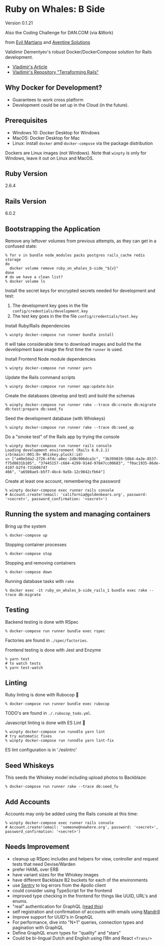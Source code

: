 # Ruby on Whales: B Side
Version 0.1.21

Also the Coding Challenge for DAN.COM (via &Work)

from [Evil Martians](https://evilmartians.com/chronicles) and [Aventine Solutions](https://aventine.solutions/)

Validimir Dementyev's robust Docker/DockerCompose solution for Rails development.

* [Vladimir's Article](https://evilmartians.com/chronicles/ruby-on-whales-docker-for-ruby-rails-development)
* [Vladimir's Repository "Terraforming Rails"](https://github.com/evilmartians/terraforming-rails)

## Why Docker for Development?
* Guarantees to work cross platform
* Development could be set up in the Cloud (in the future).

## Prerequisites
* Windows 10: Docker Desktop for Windows
* MacOS: Docker Desktop for Mac
* Linux: install `docker` amd `docker-compose` via the package distribution

Dockers are Linux images (not Windows).
Note that `winpty` is only for Windows, leave it out on Linux and MacOS.

## Ruby Version
2.6.4

## Rails Version
6.0.2

## Bootstrapping the Application
Remove any leftover volumes from previous attempts, as they can get in a confused state:
```shell
% for v in bundle node_modules packs postgres rails_cache redis storage
do
  docker volume remove ruby_on_whales_b-side_"${v}"
done
# do we have a clean list?
% docker volume ls
```

Install the secret keys for encrypted secrets needed for development and test:
1) The development key goes in the file `config/credentials/development.key`
2) The test key goes in the the file `config/credentials/test.key`

Install Ruby/Rails dependencies
```shell
% winpty docker-compose run runner bundle install
```
It will take considerable time to download images and build the the development base image 
the first time the `runner` is used.

Install Frontend Node module dependencies
```shell
% winpty docker-compose run runner yarn
```

Update the Rails command scripts
```shell
% winpty docker-compose run runner app:update:bin
```

Create the databases (develop and test) and build the schemas
```shell
% winpty docker-compose run runner rake --trace db:create db:migrate db:test:prepare db:seed_fu
```

Seed the development database (with Whiskeys)
```shell
% winpty docker-compose run runner rake --trace db:seed_up
```

Do a "smoke test" of the Rails app by trying the console
```shell
% winpty docker-compose run runner rails console
Loading development environment (Rails 6.0.2.1)
irb(main):001:0> Whiskey.pluck(:id)
=> ["a40e5da2-2726-4fdc-a0ec-2d8c906dca3c", "3b399839-50b4-4a3e-8537-f75d0831b105", "37445157-c684-4299-914d-97847cc00683", "f0ac1935-06de-4107-b2f4-731606747
466", "a6508ae5-b5f7-4bc4-9a5b-12c9842cfb64"]
```

Create at least one account, remembering the password
```shell
% winpty docker-compose exec runner rails console
# Account.create!(email: 'california@goldenbears.org', password: '<secret>', password_confirmation: '<secret>')
```

## Running the system and managing containers

Bring up the system
```shell
% docker-compose up
```
Stopping container processes
```shell
% docker-compose stop
```
Stopping and removing containers
```shell
% docker-compose down
```
Running database tasks with `rake`
```shell
% docker exec -it ruby_on_whales_b-side_rails_1 bundle exec rake --trace db:migrate
```

## Testing
Backend testing is done with RSpec
```shell
% docker-compose run runner bundle exec rspec
```
Factories are found in `./spec/factories`.

Frontend testing is done with Jest and Enzyme
```shell
% yarn test
# to watch tests
% yarn test-watch
```

## Linting
Ruby linting is done with Rubocop :cop:
```shell
% docker-compose run runner bundle exec rubocop
```
TODO's are found in `./.rubocop_todo.yml`.

Javascript linting is done with ES Lint :cop:
```shell
% winpty docker-compose run runndle yarn lint
# try automatic fixes
% winpty docker-compose run runndle yarn lint-fix
```
ES lint configuration is in './eslintrc'


## Seed Whiskeys
This seeds the Whiskey model including upload photos to Backblaze: 
```shell
% docker-compose run runner rake --trace db:seed_fu
```

## Add Accounts
Accounts may *only* be added using the Rails console at this time:
```shell
% winpty docker-compose exec runner rails console
# Account.create!(email: 'someone@nowhere.org', password: '<secret>', password_confirmation: '<secret>')
```


## Needs Improvement
* cleanup up RSpec includes and helpers for view, controller and request tests that need Devise/Warden
* prefer HAML over ERB
* have variant sizes for the Whiskey images
* have different Backblaze B2 buckets for each of the environments
* use [Sentry](https://sentry.io) to log errors from the Apollo client
* could consider using TypeScript for the frontend
* improved type checking in the frontend for things like UUID,  URL's and enums.
* "real" authentication for GraphQL ([read this](https://www.howtographql.com/graphql-ruby/4-authentication/))
* self registration and confirmation of accounts with emails using [Mandrill](https://mandrillapp.com)
* Improve support for UUID's in GraphQL
* For performance, dive into "N+1" queries, connection types and pagination with GraphQL
* Define GraphQL enum types for "quality" and "stars"
* Could be bi-lingual Dutch and English using I18n and React `<Trans/>`
